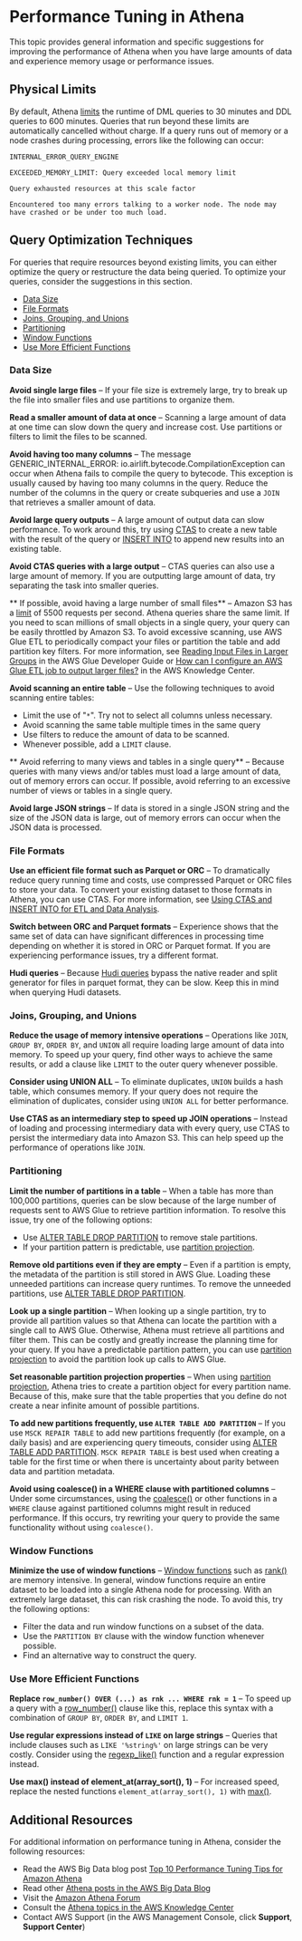# Performance Tuning in Athena<a name="performance-tuning"></a>

This topic provides general information and specific suggestions for improving the performance of Athena when you have large amounts of data and experience memory usage or performance issues\.

## Physical Limits<a name="performance-tuning-physical-limits"></a>

By default, Athena [limits](service-limits.md) the runtime of DML queries to 30 minutes and DDL queries to 600 minutes\. Queries that run beyond these limits are automatically cancelled without charge\. If a query runs out of memory or a node crashes during processing, errors like the following can occur:

```
INTERNAL_ERROR_QUERY_ENGINE
```

```
EXCEEDED_MEMORY_LIMIT: Query exceeded local memory limit
```

```
Query exhausted resources at this scale factor
```

```
Encountered too many errors talking to a worker node. The node may have crashed or be under too much load.
```

## Query Optimization Techniques<a name="performance-tuning-query-optimization-techniques"></a>

For queries that require resources beyond existing limits, you can either optimize the query or restructure the data being queried\. To optimize your queries, consider the suggestions in this section\.
+ [Data Size](#performance-tuning-data-size)
+ [File Formats](#performance-tuning-file-formats)
+ [Joins, Grouping, and Unions](#performance-tuning-joins-grouping-and-unions)
+ [Partitioning](#performance-tuning-partitioning)
+ [Window Functions](#performance-tuning-window-functions)
+ [Use More Efficient Functions](#performance-tuning-use-more-efficient-functions)

### Data Size<a name="performance-tuning-data-size"></a>

**Avoid single large files** – If your file size is extremely large, try to break up the file into smaller files and use partitions to organize them\.

**Read a smaller amount of data at once** – Scanning a large amount of data at one time can slow down the query and increase cost\. Use partitions or filters to limit the files to be scanned\.

**Avoid having too many columns** – The message GENERIC\_INTERNAL\_ERROR: io\.airlift\.bytecode\.CompilationException can occur when Athena fails to compile the query to bytecode\. This exception is usually caused by having too many columns in the query\. Reduce the number of the columns in the query or create subqueries and use a `JOIN` that retrieves a smaller amount of data\.

**Avoid large query outputs** – A large amount of output data can slow performance\. To work around this, try using [CTAS](create-table-as.md) to create a new table with the result of the query or [INSERT INTO](insert-into.md) to append new results into an existing table\.

**Avoid CTAS queries with a large output** – CTAS queries can also use a large amount of memory\. If you are outputting large amount of data, try separating the task into smaller queries\.

** If possible, avoid having a large number of small files** – Amazon S3 has a [limit](https://docs.aws.amazon.com/AmazonS3/latest/dev/optimizing-performance.html) of 5500 requests per second\. Athena queries share the same limit\. If you need to scan millions of small objects in a single query, your query can be easily throttled by Amazon S3\. To avoid excessive scanning, use AWS Glue ETL to periodically compact your files or partition the table and add partition key filters\. For more information, see [Reading Input Files in Larger Groups](https://docs.aws.amazon.com/glue/latest/dg/grouping-input-files.html) in the AWS Glue Developer Guide or [How can I configure an AWS Glue ETL job to output larger files?](http://aws.amazon.com/premiumsupport/knowledge-center/glue-job-output-large-files/) in the AWS Knowledge Center\.

**Avoid scanning an entire table** – Use the following techniques to avoid scanning entire tables:
+ Limit the use of "`*`"\. Try not to select all columns unless necessary\.
+ Avoid scanning the same table multiple times in the same query
+ Use filters to reduce the amount of data to be scanned\.
+ Whenever possible, add a `LIMIT` clause\.

** Avoid referring to many views and tables in a single query** – Because queries with many views and/or tables must load a large amount of data, out of memory errors can occur\. If possible, avoid referring to an excessive number of views or tables in a single query\.

**Avoid large JSON strings** – If data is stored in a single JSON string and the size of the JSON data is large, out of memory errors can occur when the JSON data is processed\.

### File Formats<a name="performance-tuning-file-formats"></a>

**Use an efficient file format such as Parquet or ORC** – To dramatically reduce query running time and costs, use compressed Parquet or ORC files to store your data\. To convert your existing dataset to those formats in Athena, you can use CTAS\. For more information, see [Using CTAS and INSERT INTO for ETL and Data Analysis](ctas-insert-into-etl.md)\.

**Switch between ORC and Parquet formats** – Experience shows that the same set of data can have significant differences in processing time depending on whether it is stored in ORC or Parquet format\. If you are experiencing performance issues, try a different format\.

**Hudi queries** – Because [Hudi queries](querying-hudi.md) bypass the native reader and split generator for files in parquet format, they can be slow\. Keep this in mind when querying Hudi datasets\.

### Joins, Grouping, and Unions<a name="performance-tuning-joins-grouping-and-unions"></a>

**Reduce the usage of memory intensive operations** – Operations like `JOIN`, `GROUP BY`, `ORDER BY`, and `UNION` all require loading large amount of data into memory\. To speed up your query, find other ways to achieve the same results, or add a clause like `LIMIT` to the outer query whenever possible\.

**Consider using UNION ALL** – To eliminate duplicates, `UNION` builds a hash table, which consumes memory\. If your query does not require the elimination of duplicates, consider using `UNION ALL` for better performance\.

**Use CTAS as an intermediary step to speed up JOIN operations** – Instead of loading and processing intermediary data with every query, use CTAS to persist the intermediary data into Amazon S3\. This can help speed up the performance of operations like `JOIN`\.

### Partitioning<a name="performance-tuning-partitioning"></a>

**Limit the number of partitions in a table** – When a table has more than 100,000 partitions, queries can be slow because of the large number of requests sent to AWS Glue to retrieve partition information\. To resolve this issue, try one of the following options:
+ Use [ALTER TABLE DROP PARTITION](alter-table-drop-partition.md) to remove stale partitions\.
+ If your partition pattern is predictable, use [partition projection](partition-projection.md)\.

**Remove old partitions even if they are empty** – Even if a partition is empty, the metadata of the partition is still stored in AWS Glue\. Loading these unneeded partitions can increase query runtimes\. To remove the unneeded partitions, use [ALTER TABLE DROP PARTITION](alter-table-drop-partition.md)\.

**Look up a single partition** – When looking up a single partition, try to provide all partition values so that Athena can locate the partition with a single call to AWS Glue\. Otherwise, Athena must retrieve all partitions and filter them\. This can be costly and greatly increase the planning time for your query\. If you have a predictable partition pattern, you can use [partition projection](partition-projection.md) to avoid the partition look up calls to AWS Glue\.

**Set reasonable partition projection properties** – When using [partition projection](partition-projection.md), Athena tries to create a partition object for every partition name\. Because of this, make sure that the table properties that you define do not create a near infinite amount of possible partitions\.

**To add new partitions frequently, use `ALTER TABLE ADD PARTITION`** – If you use `MSCK REPAIR TABLE` to add new partitions frequently \(for example, on a daily basis\) and are experiencing query timeouts, consider using [ALTER TABLE ADD PARTITION](alter-table-add-partition.md)\. `MSCK REPAIR TABLE` is best used when creating a table for the first time or when there is uncertainty about parity between data and partition metadata\.

**Avoid using coalesce\(\) in a WHERE clause with partitioned columns** – Under some circumstances, using the [coalesce\(\)](https://prestodb.io/docs/0.217/functions/conditional.html#coalesce) or other functions in a `WHERE` clause against partitioned columns might result in reduced performance\. If this occurs, try rewriting your query to provide the same functionality without using `coalesce()`\.

### Window Functions<a name="performance-tuning-window-functions"></a>

**Minimize the use of window functions** – [Window functions](https://prestodb.io/docs/0.217/functions/window.html) such as [rank\(\)](https://prestodb.io/docs/0.217/functions/window.html#rank) are memory intensive\. In general, window functions require an entire dataset to be loaded into a single Athena node for processing\. With an extremely large dataset, this can risk crashing the node\. To avoid this, try the following options:
+ Filter the data and run window functions on a subset of the data\.
+ Use the `PARTITION BY` clause with the window function whenever possible\.
+ Find an alternative way to construct the query\.

### Use More Efficient Functions<a name="performance-tuning-use-more-efficient-functions"></a>

**Replace `row_number() OVER (...) as rnk ... WHERE rnk = 1`** – To speed up a query with a [row\_number\(\)](https://prestodb.io/docs/0.217/functions/window.html#row_number) clause like this, replace this syntax with a combination of `GROUP BY`, `ORDER BY`, and `LIMIT 1`\.

**Use regular expressions instead of `LIKE` on large strings** – Queries that include clauses such as `LIKE '%string%'` on large strings can be very costly\. Consider using the [regexp\_like\(\)](https://prestodb.io/docs/0.217/functions/regexp.html#regexp_like) function and a regular expression instead\.

**Use max\(\) instead of element\_at\(array\_sort\(\), 1\)** – For increased speed, replace the nested functions `element_at(array_sort(), 1)` with [max\(\)](https://prestodb.io/docs/0.217/functions/aggregate.html#max)\.

## Additional Resources<a name="performance-tuning-additional-resources"></a>

For additional information on performance tuning in Athena, consider the following resources:
+ Read the AWS Big Data blog post [Top 10 Performance Tuning Tips for Amazon Athena](http://aws.amazon.com/blogs/big-data/top-10-performance-tuning-tips-for-amazon-athena/)
+ Read other [Athena posts in the AWS Big Data Blog](http://aws.amazon.com/blogs/big-data/tag/amazon-athena/) 
+ Visit the [Amazon Athena Forum](https://forums.aws.amazon.com/forum.jspa?forumID=242)
+ Consult the [Athena topics in the AWS Knowledge Center](https://aws.amazon.com/premiumsupport/knowledge-center/#Amazon_Athena) 
+ Contact AWS Support \(in the AWS Management Console, click **Support**, **Support Center**\)